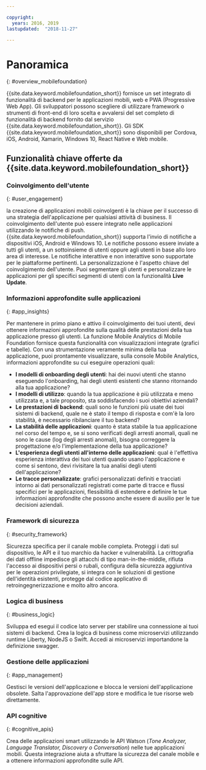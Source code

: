 ```yaml
---

copyright:
  years: 2016, 2019
lastupdated:  "2018-11-27"

---
```


#	Panoramica
{: #overview_mobilefoundation}

{{site.data.keyword.mobilefoundation_short}} fornisce un set integrato di funzionalità di backend per le applicazioni mobili, web e PWA (Progressive Web App). Gli sviluppatori possono scegliere di utilizzare framework o strumenti di front-end di loro scelta e avvalersi del set completo di funzionalità di backend fornito dal servizio {{site.data.keyword.mobilefoundation_short}}. Gli SDK {{site.data.keyword.mobilefoundation_short}} sono disponibili per Cordova, iOS, Android, Xamarin, Windows 10, React Native e Web mobile. 

## Funzionalità chiave offerte da {{site.data.keyword.mobilefoundation_short}}

### Coinvolgimento dell'utente
{: #user_engagement}

la creazione di applicazioni mobili coinvolgenti è la chiave per il successo di una strategia dell'applicazione per qualsiasi attività di business. Il coinvolgimento dell'utente può essere integrato nelle applicazioni utilizzando le notifiche di push. {{site.data.keyword.mobilefoundation_short}} supporta l'invio di notifiche a dispositivi iOS, Android e Windows 10. Le notifiche possono essere inviate a tutti gli utenti, a un sottoinsieme di utenti oppure agli utenti in base allo loro area di interesse. Le notifiche interattive e non interattive sono supportate per le piattaforme pertinenti. La personalizzazione è l'aspetto chiave del coinvolgimento dell'utente. Puoi segmentare gli utenti e personalizzare le applicazioni per gli specifici segmenti di utenti con la funzionalità **Live Update**.

###  Informazioni approfondite sulle applicazioni
{: #app_insights}

Per mantenere in primo piano e attivo il coinvolgimento dei tuoi utenti, devi ottenere informazioni approfondite sulla qualità delle prestazioni della tua applicazione presso gli utenti.   La funzione Mobile Analytics di Mobile Foundation fornisce questa funzionalità con visualizzazioni integrate (grafici e tabelle).  Con una strumentazione veramente minima della tua applicazione, puoi prontamente visualizzare, sulla console Mobile Analytics, informazioni approfondite su cui eseguire operazioni quali:
- **I modelli di onboarding degli utenti**: hai dei nuovi utenti che stanno eseguendo l'onboarding, hai degli utenti esistenti che stanno ritornando alla tua applicazione?
- **I modelli di utilizzo**: quando la tua applicazione è più utilizzata e meno utilizzata e, a tale proposito, sta soddisfacendo i suoi obiettivi aziendali?
- **Le prestazioni di backend**: quali sono le funzioni più usate dei tuoi sistemi di backend, quale ne è stato il tempo di risposta e com'è la loro stabilità, è necessario ribilanciare il tuo backend?
- **La stabilità delle applicazioni**: quanto è stata stabile la tua applicazione nel corso del tempo e, se si sono verificati degli arresti anomali, quali ne sono le cause (log degli arresti anomali), bisogna correggere la progettazione e/o l'implementazione della tua applicazione?
- **L'esperienza degli utenti all'interno delle applicazioni**: qual è l'effettiva esperienza interattiva dei tuoi utenti quando usano l'applicazione e come si sentono, devi rivisitare la tua analisi degli utenti dell'applicazione?
- **Le tracce personalizzate**: grafici personalizzati definiti e tracciati intorno ai dati personalizzati registrati come parte di tracce e flussi specifici per le applicazioni, flessibilità di estendere e definire le tue informazioni approfondite che possono anche essere di ausilio per le tue decisioni aziendali.

###  Framework di sicurezza
{: #security_framework}

Sicurezza specifica per il canale mobile completa. Proteggi i dati sul dispositivo, le API e il tuo marchio da hacker e vulnerabilità. La crittografia dei dati offline impedisce gli attacchi di tipo man-in-the-middle, rifiuta l'accesso ai dispositivi persi o rubali, configura della sicurezza aggiuntiva per le operazioni privilegiate, si integra con le soluzioni di gestione dell'identità esistenti, protegge dal codice applicativo di retroingegnerizzazione e molto altro ancora.

###  Logica di business
{: #business_logic}

Sviluppa ed esegui il codice lato server per stabilire una connessione ai tuoi sistemi di backend. Crea la logica di business come microservizi utilizzando runtime Liberty, NodeJS o Swift. Accedi ai microservizi importandone la definizione swagger.

###  Gestione delle applicazioni
{:  #app_management}

Gestisci le versioni dell'applicazione e blocca le versioni dell'applicazione obsolete. Salta l'approvazione dell'app store e modifica le tue risorse web direttamente.

###  API cognitive
{:  #cognitive_apis}

Crea delle applicazioni smart utilizzando le API Watson (*Tone Analyzer, Language Translator, Discovery o Conversation*) nelle tue applicazioni mobili. Questa integrazione aiuta a sfruttare la sicurezza del canale mobile e a ottenere informazioni approfondite sulle API.

